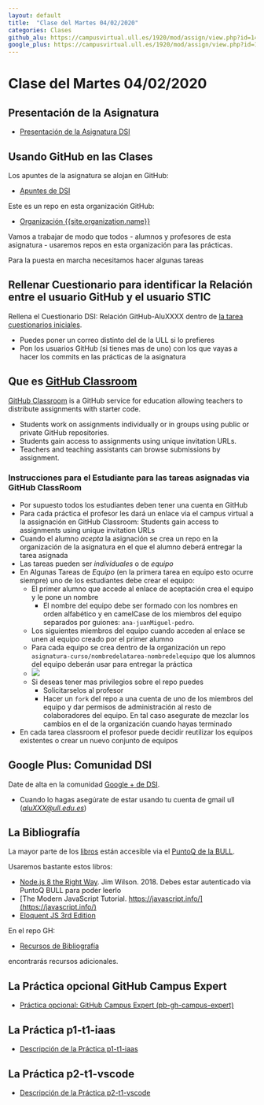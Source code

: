 ```yaml
---
layout: default
title:  "Clase del Martes 04/02/2020"
categories: Clases
github_alu: https://campusvirtual.ull.es/1920/mod/assign/view.php?id=14697
google_plus: https://campusvirtual.ull.es/1920/mod/assign/view.php?id=188638
---
```


# Clase del Martes 04/02/2020

## Presentación de la Asignatura

* [Presentación de la Asignatura DSI](/tema0-presentacion/)

## Usando GitHub en las Clases

Los apuntes de la asignatura se alojan en GitHub:

* [Apuntes de DSI]({{site.url}})

Este es un repo en esta organización GitHub:

* [Organización {{site.organization.name}}]({{site.organization.url}})

Vamos a trabajar de modo que todos - alumnos y profesores de esta asignatura - usaremos repos en esta organización para las prácticas.

Para la puesta en marcha necesitamos hacer algunas tareas

## Rellenar Cuestionario para identificar la Relación entre el usuario GitHub y el usuario STIC 

Rellena el Cuestionario DSI: Relación GitHub-AluXXXX dentro de <a href="{{page.github_alu}}">la tarea cuestionarios iniciales</a>.  

* Puedes poner un correo distinto del de la ULL si lo prefieres
* Pon los usuarios GitHub (si tienes mas de uno) con los que vayas a hacer los commits en las prácticas de la asignatura

## Que es [GitHub Classroom](https://classroom.github.com)

[GitHub Classroom](https://classroom.github.com) is a GitHub service
for education allowing teachers to distribute assignments with starter code.

* Students work on assignments individually or in groups using public or private GitHub repositories.
* Students gain access to assignments using unique invitation URLs.
* Teachers and teaching assistants can browse submissions by assignment.

### Instrucciones para el Estudiante para las tareas asignadas via GitHub ClassRoom

* Por supuesto todos los estudiantes deben tener una cuenta en GitHub
* Para cada práctica el profesor les dará un enlace via el campus virtual a la assignación en GitHub Classroom: Students gain access to assignments using unique invitation URLs
* Cuando el alumno *acepta* la asignación se crea un repo en la organización de la asignatura en el que el alumno deberá entregar la tarea asignada
* Las tareas pueden ser *individuales* o de *equipo*
* En Algunas Tareas de *Equipo* (en la primera tarea en equipo esto ocurre siempre) uno de los estudiantes debe crear el equipo:
   * El primer alumno que accede al enlace de aceptación crea el equipo y le pone un nombre
     * El nombre del equipo debe ser formado con los nombres en orden alfabético y en camelCase de los miembros del equipo separados por guiones: `ana-juanMiguel-pedro`.
   * Los siguientes miembros del equipo cuando acceden al enlace se unen al equipo creado por el primer alumno
   * Para cada equipo se crea dentro de la organización un repo `asignatura-curso/nombredelatarea-nombredelequipo` que los alumnos del equipo  deberán usar para entregar la práctica
   * ![]({{site.baseurl}}/assets/images/classroom-equipos.png)
   * Si deseas tener mas privilegios sobre el repo puedes
     * Solicitarselos al profesor
     * Hacer un `fork` del repo a una cuenta de uno de los miembros del equipo y dar permisos de administración al resto de colaboradores del equipo. En tal caso  asegurate de mezclar los cambios en el de la organización cuando hayas terminado
* En cada tarea classroom el profesor puede decidir reutilizar los equipos existentes o crear un nuevo conjunto de equipos

## Google Plus: Comunidad DSI

Date de alta en la comunidad [Google + de DSI]({{page.google_plus}}). 

* Cuando lo hagas asegúrate de estar usando tu cuenta de gmail ull (*aluXXX@ull.edu.es*)

## La Bibliografía

La mayor parte de los [libros]({{site.baseurl}}/references) están accesible via el [PuntoQ de la BULL]({{site.baseurl}}/resources#bull).

Usaremos bastante estos libros:

* [Node.js 8 the Right Way]({{site.bull_permanente}}/15vbjs7/ullsfx4340000000247287). Jim Wilson. 2018. Debes estar autenticado via PuntoQ BULL para poder leerlo
* [The Modern JavaScript Tutorial. https://javascript.info/](https://javascript.info/)
* [Eloquent JS 3rd Edition](https://eloquentjavascript.net/)

En el repo GH:

* [Recursos de Bibliografía]({{site.books_shared}})

encontrarás recursos adicionales. 


## La Práctica opcional GitHub Campus Expert

* [Práctica opcional: GitHub Campus Expert (pb-gh-campus-expert)]({{site.baseurl}}/tema0-presentacion/pb-gh-campus-expert/)

## La Práctica p1-t1-iaas

* [Descripción de la Práctica p1-t1-iaas]({{site.baseurl}}/tema1-introduccion/practicas/p1-t1-iaas)

## La Práctica p2-t1-vscode

* [Descripción de la Práctica p2-t1-vscode]({{site.baseurl}}/tema1-introduccion/practicas/p2-t1-vscode)